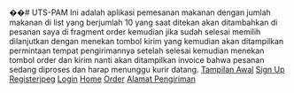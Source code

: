 ��#   U T S - P A M 
 Ini adalah aplikasi pemesanan makanan dengan jumlah makanan di list yang berjumlah 10 yang saat ditekan akan ditambahkan di pesanan saya di fragment order kemudian jika sudah selesai memilih dilanjutkan dengan menekan tombol kirim yang kemudian akan ditampilkan permintaan tempat pengirimannya setelah selesai kemudian menekan tombol order dan kirim nanti akan ditampilkan invoice bahwa pesanan sedang diproses dan harap menunggu kurir datang.
 
[Tampilan Awal](https://github.com/user-attachments/assets/d69669a7-cb91-474d-ad42-15d54f630377)
[Sign Up](https://github.com/user-attachments/assets/52986c7c-fc70-42ed-a788-9b5594528cbb)
[Registerjpeg](https://github.com/user-attachments/assets/d9591f6d-f60a-428c-95de-1cfdefa12a89)
[Login](https://github.com/user-attachments/assets/5e399898-4eb5-4170-a342-6105cc0d991c)
[Home](https://github.com/user-attachments/assets/44717c11-c25b-4c15-a318-fa47c55d94c1)
[Order](https://github.com/user-attachments/assets/ccdd317b-a59b-42e9-875a-02bbf763253b)
[Alamat Pengiriman](https://github.com/user-attachments/assets/83216cf4-4810-4cf9-800c-4acf7242a8be)
